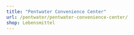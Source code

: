 ```yaml
---
title: "Pentwater Convenience Center"
url: /pentwater/pentwater-convenience-center/
shop: Lebensmittel
---
```


